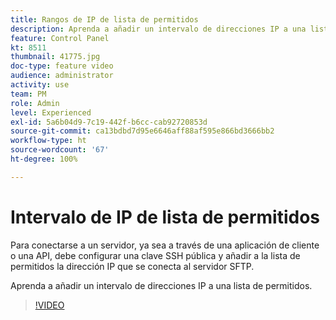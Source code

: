 ```yaml
---
title: Rangos de IP de lista de permitidos
description: Aprenda a añadir un intervalo de direcciones IP a una lista de permitidos.
feature: Control Panel
kt: 8511
thumbnail: 41775.jpg
doc-type: feature video
audience: administrator
activity: use
team: PM
role: Admin
level: Experienced
exl-id: 5a6b04d9-7c19-442f-b6cc-cab92720853d
source-git-commit: ca13bdbd7d95e6646aff88af595e866bd3666bb2
workflow-type: ht
source-wordcount: '67'
ht-degree: 100%

---
```


# Intervalo de IP de lista de permitidos

Para conectarse a un servidor, ya sea a través de una aplicación de cliente o una API, debe configurar una clave SSH pública y añadir a la lista de permitidos la dirección IP que se conecta al servidor SFTP.

Aprenda a añadir un intervalo de direcciones IP a una lista de permitidos.

>[!VIDEO](https://video.tv.adobe.com/v/41775?quality=12)

